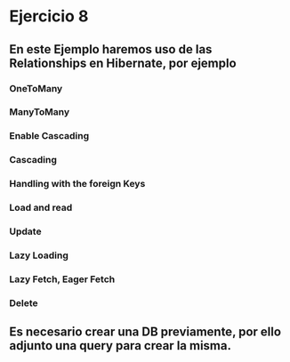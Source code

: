 # Ejercicio 8

## En este Ejemplo haremos uso de las Relationships en Hibernate, por ejemplo 
###	OneToMany
### ManyToMany
### Enable Cascading
### Cascading
### Handling with the foreign Keys
### Load and read
### Update
### Lazy Loading
### Lazy Fetch, Eager Fetch
### Delete

## Es necesario crear una DB previamente, por ello adjunto una query para crear la misma. 
